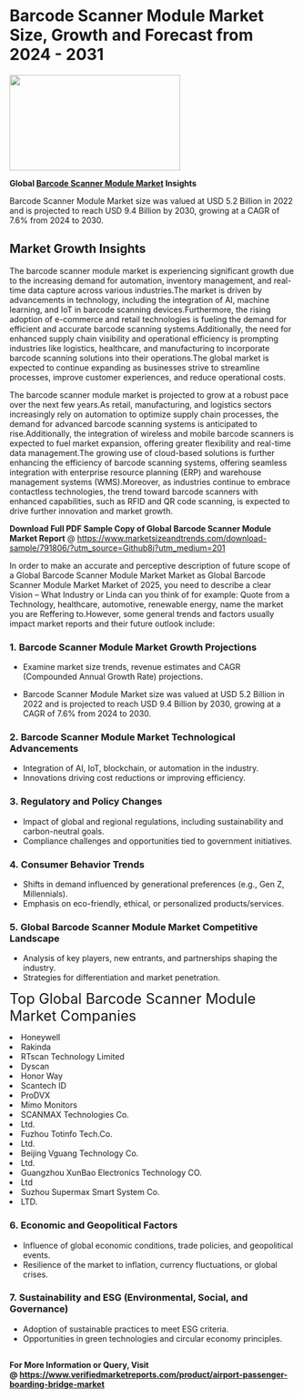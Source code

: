 <H1>Barcode Scanner Module Market Size, Growth and Forecast from 2024 - 2031</H1><img class="aligncenter size-medium wp-image-584254" src="https://thirdeyenews.in/wp-content/uploads/2024/09/Global-Market-Research-300x168.jpeg" alt="" width="300" height="168" /><p><strong>Global&nbsp;<a href="https://www.marketsizeandtrends.com/download-sample/791806/?utm_source=Github8j?utm_medium=201">Barcode Scanner Module Market</a> Insights</strong></p><p>Barcode Scanner Module Market size was valued at USD 5.2 Billion in 2022 and is projected to reach USD 9.4 Billion by 2030, growing at a CAGR of 7.6% from 2024 to 2030.</p><p><h2>Market Growth Insights</h2> <p>The barcode scanner module market is experiencing significant growth due to the increasing demand for automation, inventory management, and real-time data capture across various industries.The market is driven by advancements in technology, including the integration of AI, machine learning, and IoT in barcode scanning devices.Furthermore, the rising adoption of e-commerce and retail technologies is fueling the demand for efficient and accurate barcode scanning systems.Additionally, the need for enhanced supply chain visibility and operational efficiency is prompting industries like logistics, healthcare, and manufacturing to incorporate barcode scanning solutions into their operations.The global market is expected to continue expanding as businesses strive to streamline processes, improve customer experiences, and reduce operational costs.</p> <p>The barcode scanner module market is projected to grow at a robust pace over the next few years.As retail, manufacturing, and logistics sectors increasingly rely on automation to optimize supply chain processes, the demand for advanced barcode scanning systems is anticipated to rise.Additionally, the integration of wireless and mobile barcode scanners is expected to fuel market expansion, offering greater flexibility and real-time data management.The growing use of cloud-based solutions is further enhancing the efficiency of barcode scanning systems, offering seamless integration with enterprise resource planning (ERP) and warehouse management systems (WMS).Moreover, as industries continue to embrace contactless technologies, the trend toward barcode scanners with enhanced capabilities, such as RFID and QR code scanning, is expected to drive further innovation and market growth.</p> <p><span class=""><strong>Download Full PDF Sample Copy of Global Barcode Scanner Module Market Report</strong> @ <a href="https://www.marketsizeandtrends.com/download-sample/791806/?utm_source=Github8j?utm_medium=201" target="_blank">https://www.marketsizeandtrends.com/download-sample/791806/?utm_source=Github8j?utm_medium=201</a></span></p><p>In order to make an accurate and perceptive description of future scope of a Global&nbsp;Barcode Scanner Module Market Market as Global&nbsp;Barcode Scanner Module Market Market of 2025, you need to describe a clear Vision &ndash; What Industry or Linda can you think of for example: Quote from a Technology, healthcare, automotive, renewable energy, name the market you are Reffering to.However, some general trends and factors usually impact market reports and their future outlook include:</p><h3>1.&nbsp;<strong>Barcode Scanner Module Market Growth Projections</strong></h3><ul><li>Examine market size trends, revenue estimates and CAGR (Compounded Annual Growth Rate) projections.</li><li><p>Barcode Scanner Module Market size was valued at USD 5.2 Billion in 2022 and is projected to reach USD 9.4 Billion by 2030, growing at a CAGR of 7.6% from 2024 to 2030.</p></li></ul><h3>2.&nbsp;<strong>Barcode Scanner Module Market Technological Advancements</strong></h3><ul><li>Integration of AI, IoT, blockchain, or automation in the industry.</li><li>Innovations driving cost reductions or improving efficiency.</li></ul><h3>3.&nbsp;<strong>Regulatory and Policy Changes</strong></h3><ul><li>Impact of global and regional regulations, including sustainability and carbon-neutral goals.</li><li>Compliance challenges and opportunities tied to government initiatives.</li></ul><h3>4.&nbsp;<strong>Consumer Behavior Trends</strong></h3><ul><li>Shifts in demand influenced by generational preferences (e.g., Gen Z, Millennials).</li><li>Emphasis on eco-friendly, ethical, or personalized products/services.</li></ul><h3>5.&nbsp;<strong>Global Barcode Scanner Module Market Competitive Landscape</strong></h3><ul><li>Analysis of key players, new entrants, and partnerships shaping the industry.</li><li>Strategies for differentiation and market penetration.</li></ul><p data-pm-slice="1 1 []"><span style="color: inherit; font-family: inherit; font-size: 25px;">Top Global Barcode Scanner Module Market Companies</span></p><div class="" data-test-id=""><p><li>Honeywell</li><li> Rakinda</li><li> RTscan Technology Limited</li><li> Dyscan</li><li> Honor Way</li><li> Scantech ID</li><li> ProDVX</li><li> Mimo Monitors</li><li> SCANMAX Technologies Co.</li><li> Ltd.</li><li> Fuzhou Totinfo Tech.Co.</li><li> Ltd.</li><li> Beijing Vguang Technology Co.</li><li> Ltd.</li><li> Guangzhou XunBao Electronics Technology CO.</li><li>Ltd</li><li> Suzhou Supermax Smart System Co.</li><li> LTD.</li></p></div><h3>6.&nbsp;<strong>Economic and Geopolitical Factors</strong></h3><ul><li>Influence of global economic conditions, trade policies, and geopolitical events.</li><li>Resilience of the market to inflation, currency fluctuations, or global crises.</li></ul><h3>7.&nbsp;<strong>Sustainability and ESG (Environmental, Social, and Governance)</strong></h3><ul><li>Adoption of sustainable practices to meet ESG criteria.</li><li>Opportunities in green technologies and circular economy principles.</li></ul><h2><strong style="font-size: 14px;">For More Information or Query, Visit @&nbsp;</strong><a style="background-color: #ffffff; font-size: 14px;" href="https://www.marketsizeandtrends.com/report/barcode-scanner-module-market/" target="_blank">https://www.verifiedmarketreports.com/product/airport-passenger-boarding-bridge-market</a></h2>